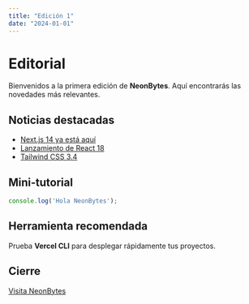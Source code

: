 ```yaml
---
title: "Edición 1"
date: "2024-01-01"
---
```


# Editorial

Bienvenidos a la primera edición de **NeonBytes**. Aquí encontrarás las novedades más relevantes.

## Noticias destacadas

- [Next.js 14 ya está aquí](https://nextjs.org)
- [Lanzamiento de React 18](https://react.dev)
- [Tailwind CSS 3.4](https://tailwindcss.com)

## Mini‑tutorial

```ts
console.log('Hola NeonBytes');
```

## Herramienta recomendada

Prueba **Vercel CLI** para desplegar rápidamente tus proyectos.

## Cierre

[Visita NeonBytes](https://neonbytes.dev)
